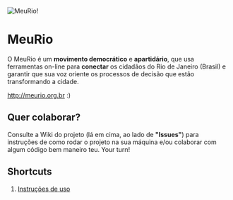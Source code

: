 ![MeuRio!](http://i.imgur.com/paXSv.png)

# MeuRio

O MeuRio é um **movimento democrático** e **apartidário**, que usa ferramentas on-line para **conectar** os cidadãos do Rio de Janeiro (Brasil) e garantir que sua voz oriente os processos de decisão que estão transformando a cidade.

http://meurio.org.br :)


## Quer colaborar?

Consulte a Wiki do projeto (lá em cima, ao lado de **"Issues"**) para instruções de como rodar o projeto na sua máquina e/ou colaborar com algum código bem maneiro teu. Your turn!


## Shortcuts

1. [Instruções de uso](https://github.com/meurio/meurio/wiki/Instru%C3%A7%C3%B5es-para-uso)
